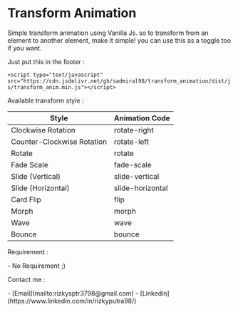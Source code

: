 <h1>Transform Animation</h1>

Simple transform animation using Vanilla Js. so to transform from an element to another element, make it simple!
you can use this as a toggle too if you want.

<p>Just put this in the footer :</p>

`<script type="text/javascript" src="https://cdn.jsdelivr.net/gh/sadmiral98/transform_animation/dist/js/transform_anim.min.js"></script>`

<p>Available transform style :</p>

Style | Animation Code
--- | --- 
Clockwise Rotation | rotate-right
Counter-Clockwise Rotation | rotate-left
Rotate | rotate
Fade Scale | fade-scale
Slide (Vertical) | slide-vertical
Slide (Horizontal) | slide-horizontal
Card Flip | flip
Morph | morph
Wave | wave
Bounce | bounce

<p>Requirement :</p>
- No Requirement ;)

<p>Contact me :</p>
- [Email](mailto:rizkysptr3798@gmail.com)
- [Linkedin](https://www.linkedin.com/in/rizkyputra98/)